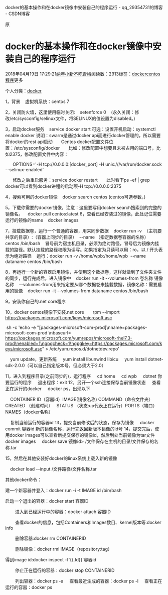 docker的基本操作和在docker镜像中安装自己的程序运行 - qq_29354731的博客 - CSDN博客

原

# docker的基本操作和在docker镜像中安装自己的程序运行

2018年04月19日 17:29:21[纳年小新不吃青椒](https://me.csdn.net/qq_29354731)阅读数：2913标签：[docker](http://so.csdn.net/so/search/s.do?q=docker&t=blog)[centos](http://so.csdn.net/so/search/s.do?q=centos&t=blog)[程序](http://so.csdn.net/so/search/s.do?q=%E7%A8%8B%E5%BA%8F&t=blog)更多

个人分类：[docker](https://blog.csdn.net/qq_29354731/article/category/7605051)

1，背景
   虚拟机系统：centos 7

2，关闭防火墙，这里使用临时关闭:
   setenforce 0
   (永久关闭：修改/etc/sysconfig/selinux文件，将SELINUX的值设置为disabled。)

3，启动docker服务
   service docker start
可选：设置开机启动：systemctl enable docker
说明：swarm是通过docker api而进行docker管理的，所以需要将docker的rest api启动
      Centos docker配置文件位置：/etc/sysconfig/docker
      比如：修改配置中想要且未被占用的端口号，比如2375，修改配置文件中内容：

      OPTIONS='-H tcp://0.0.0.0:[docker_port] -H unix:///var/run/docker.sock --selinux-enabled'

      修改之后重启服务：service docker restart
      此时看下ps -ef | grep docker可以看到docker进程的启动项-H tcp://0.0.0.0:2375

4，搜索可用的docker镜像
   docker search centos (centos可选参数，)

5，下载你需要的docker镜像，注意：这里要写用docker search搜索到的完整的镜像名。
   docker pull centos:latest
6，查看已经安装过的镜像，此处记住需要运行的镜像的name
   docker images

7，挂载数据卷，运行一个普通的容器，用来同步数据
   docker run -v  （主机要共享的目录）:（容器上同步的目录）  --name （指定数据卷容器的名称） centos /bin/bash
   冒号前为宿主机目录，必须为绝对路径，冒号后为镜像内挂载的路径。默认挂载的路径权限为读写。如果指定为只读可以用：ro，以 / 开头表示为绝对路径
   运行：docker run -v /home/wpb:/home/wpb  --name dataname centos /bin/bash

8，再运行一个新的容器启用镜像，并使用这个数据卷，这样就做到了文件夹文件的同步，运行完成后，进入镜像中
   docker run -it --volumes-from 卷名称 镜像名称
   --volumes-from用来指定要从哪个数据卷来挂载数据，镜像名称：需要启用的镜像
   docker run -it --volumes-from dataname centos /bin/bash

9，安装你自己的.net core程序

10，docker centos镜像下安装.net core
      rpm --import https://packages.microsoft.com/keys/microsoft.asc

 sh -c 'echo -e "[packages-microsoft-com-prod]\nname=packages-microsoft-com-prod \nbaseurl= https://packages.microsoft.com/yumrepos/microsoft-rhel7.3-prod\nenabled=1\ngpgcheck=1\ngpgkey=https://packages.microsoft.com/keys/microsoft.asc" > /etc/yum.repos.d/dotnetdev.repo'

    yum update，更新系统
    yum install libunwind libicu
    yum install dotnet-sdk-2.0.0（可以自己指定版本号，但必须大于2.0）

11，进入到程序目录(之前同步的)，运行程序
    cd home
    cd wpb
    dotnet 你要运行的程序
    退出程序：exit
12，另开一个ssh连接保存当前镜像状态
    查看正在运行的docker
    docker ps，出现以下

    CONTAINER ID（容器id）IMAGE(镜像名称) COMMAND（命令文件夹） CREATED （创建时间）   STATUS （状态:up代表正在运行）PORTS（端口）NAMES（docker名称）

    复制当前运行的容器id
13，提交当前修改后的状态，保存为镜像
    docker commit 容器id 新的镜像名称，运行完返回新版本镜像的id号
14，提交完后，使用docker images可以查看新提交保存的镜像id，然后到处当前镜像为tar文件
    docker images
    docker save 镜像id> /文件保存在主机的目录/文件保存的名称.tar

15，然后在其他安装好docker的linux系统上载入新的镜像

    docker load --input /文件路径/文件名称.tar

其他docker命令：

建一个新容器并登入：docker run -i -t IMAGE id /bin/bash

启动一个退出的容器：docker start 容器ID

        进入到已经运行中的容器：docker attach 容器ID

        查看docker的信息，包括Containers和Images数目、kernel版本等:docker info

        删除容器:docker rm CONTAINERID

        删除镜像：docker rmi IMAGE（repository:tag）

得到image id:docker inspect -f'{{.Id}}'容器id

        停止正在运行的容器：docker stop CONTAINERID

        列出容器：docker ps -a
    查看最近生成的容器：docker ps -l
    查看正在运行的容器：docker ps